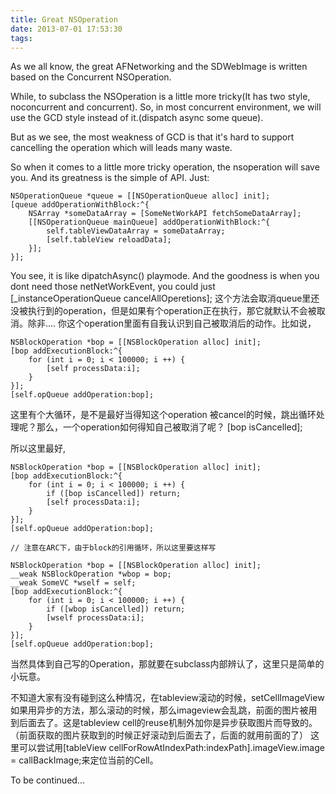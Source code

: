 ```yaml
---
title: Great NSOperation
date: 2013-07-01 17:53:30
tags:
---
```


As we all know, the great AFNetworking and the SDWebImage is written based on the Concurrent NSOperation.

While, to subclass the NSOperation is a little more tricky(It has two style, noconcurrent and concurrent). So, in most concurrent environment, we will use the GCD style instead of it.(dispatch async some queue).

But as we see, the most weakness of GCD is that it's hard to support cancelling the operation which will leads many waste.

So when it comes to a little more tricky operation, the nsoperation will save you. And its greatness is the simple of API. Just:

	NSOperationQueue *queue = [[NSOperationQueue alloc] init];
	[queue addOperationWithBlock:^{
	    NSArray *someDataArray = [SomeNetWorkAPI fetchSomeDataArray];
	    [[NSOperationQueue mainQueue] addOperationWithBlock:^{
	        self.tableViewDataArray = someDataArray;
	        [self.tableView reloadData];
	    }];
	}];

You see, it is like dipatchAsync() playmode. And the goodness is when you dont need those netNetWorkEvent, you could just [_instanceOperationQueue cancelAllOperetions]; 这个方法会取消queue里还没被执行到的operation，但是如果有个operation正在执行，那它就默认不会被取消。除非....
你这个operation里面有自我认识到自己被取消后的动作。比如说，

    NSBlockOperation *bop = [[NSBlockOperation alloc] init];
    [bop addExecutionBlock:^{
        for (int i = 0; i < 100000; i ++) {
            [self processData:i];
        }
    }];
    [self.opQueue addOperation:bop];

这里有个大循环，是不是最好当得知这个operation 被cancel的时候，跳出循环处理呢？那么，一个operation如何得知自己被取消了呢？ [bop isCancelled];

所以这里最好,

    NSBlockOperation *bop = [[NSBlockOperation alloc] init];
    [bop addExecutionBlock:^{
        for (int i = 0; i < 100000; i ++) {
        	if ([bop isCancelled]) return;
            [self processData:i];
        }
    }];
    [self.opQueue addOperation:bop];

    // 注意在ARC下，由于block的引用循环，所以这里要这样写

    NSBlockOperation *bop = [[NSBlockOperation alloc] init];
    __weak NSBlockOperation *wbop = bop;
    __weak SomeVC *wself = self;
    [bop addExecutionBlock:^{
        for (int i = 0; i < 100000; i ++) {
        	if ([wbop isCancelled]) return;
            [wself processData:i];
        }
    }];
    [self.opQueue addOperation:bop];

当然具体到自己写的Operation，那就要在subclass内部辨认了，这里只是简单的小玩意。

不知道大家有没有碰到这么种情况，在tableview滚动的时候，setCellImageView如果用异步的方法，那么滚动的时候，那么imageview会乱跳，前面的图片被用到后面去了。这是tableview cell的reuse机制外加你是异步获取图片而导致的。（前面获取的图片获取到的时候正好滚动到后面去了，后面的就用前面的了）
这里可以尝试用[tableView cellForRowAtIndexPath:indexPath].imageView.image = callBackImage;来定位当前的Cell。

To be continued...

